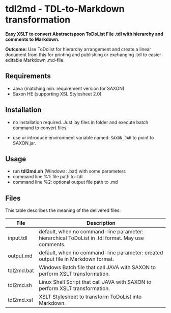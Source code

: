 # tdl2md - TDL-to-Markdown transformation
**Easy XSLT to convert Abstractspoon ToDoList File .tdl with hierarchy and comments to Markdown.**

**Outcome:** Use ToDolist for hierarchy arrangement and create a linear document from this for printing and publishing or exchanging .tdl to easier editable Markdown .md-file.

## Requirements
- Java (matching min. requirement version for SAXON)
- Saxon HE (supporting XSL Stylesheet 2.0)

## Installation
- no installation required. Just lay files in folder and execute batch command to convert files.

- use or introduce environment variable named: `SAXON_JAR` to point to SAXON.jar.

## Usage
- run **tdl2md.sh** (Windows: .bat) with some parameters
- command line %1: file path to .tdl
- command line %2: optional output file path to .md 


## Files
This table describes the meaning of the delivered files:

| File       | Description                                                  |
| ---------- | ------------------------------------------------------------ |
| input.tdl  | default, when no command-line parameter: hierarchical ToDoList in .tdl format. May use comments.      |
| output.md  | default, when no command-line parameter: created output file in Markdown format.                      |
| tdl2md.bat | Windows Batch file that call JAVA with SAXON to perform XSLT transformation. |
| tdl2md.sh | Linux Shell Script that call JAVA with SAXON to perform XSLT transformation. |
| tdl2md.xsl | XSLT Stylesheet to transform ToDoList into Markdown.         |



